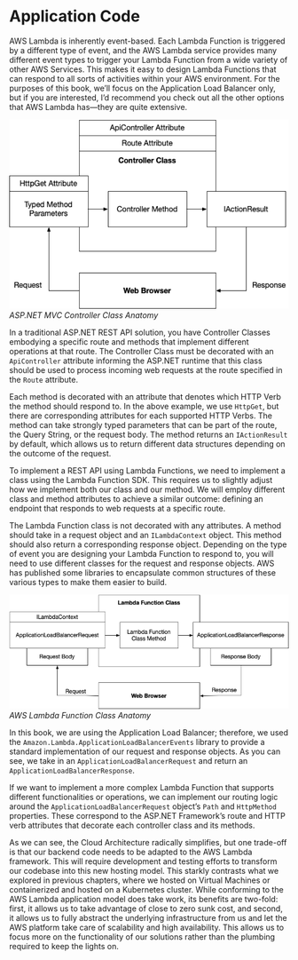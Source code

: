 # Application Code

AWS Lambda is inherently event-based. Each Lambda Function is triggered by a different type of event, and the AWS Lambda service provides many different event types to trigger your Lambda Function from a wide variety of other AWS Services. This makes it easy to design Lambda Functions that can respond to all sorts of activities within your AWS environment. For the purposes of this book, we’ll focus on the Application Load Balancer only, but if you are interested, I’d recommend you check out all the other options that AWS Lambda has—they are quite extensive.

![Resource][image-1]
_ASP.NET MVC Controller Class Anatomy_

In a traditional ASP.NET REST API solution, you have Controller Classes embodying a specific route and methods that implement different operations at that route. The Controller Class must be decorated with an `ApiController` attribute informing the ASP.NET runtime that this class should be used to process incoming web requests at the route specified in the `Route` attribute.

Each method is decorated with an attribute that denotes which HTTP Verb the method should respond to. In the above example, we use `HttpGet`, but there are corresponding attributes for each supported HTTP Verbs. The method can take strongly typed parameters that can be part of the route, the Query String, or the request body. The method returns an `IActionResult` by default, which allows us to return different data structures depending on the outcome of the request.

To implement a REST API using Lambda Functions, we need to implement a class using the Lambda Function SDK. This requires us to slightly adjust how we implement both our class and our method. We will employ different class and method attributes to achieve a similar outcome: defining an endpoint that responds to web requests at a specific route.

The Lambda Function class is not decorated with any attributes. A method should take in a request object and an `ILambdaContext` object. This method should also return a corresponding response object. Depending on the type of event you are designing your Lambda Function to respond to, you will need to use different classes for the request and response objects. AWS has published some libraries to encapsulate common structures of these various types to make them easier to build. 

![Resource][image-2]
_AWS Lambda Function Class Anatomy_

In this book, we are using the Application Load Balancer; therefore, we used the `Amazon.Lambda.ApplicationLoadBalancerEvents` library to provide a standard implementation of our request and response objects. As you can see, we take in an `ApplicationLoadBalancerRequest` and return an `ApplicationLoadBalancerResponse`. 

If we want to implement a more complex Lambda Function that supports different functionalities or operations, we can implement our routing logic around the `ApplicationLoadBalancerRequest` object’s `Path` and `HttpMethod` properties. These correspond to the ASP.NET Framework’s route and HTTP verb attributes that decorate each controller class and its methods.

As we can see, the Cloud Architecture radically simplifies, but one trade-off is that our backend code needs to be adapted to the AWS Lambda framework. This will require development and testing efforts to transform our codebase into this new hosting model. This starkly contrasts what we explored in previous chapters, where we hosted on Virtual Machines or containerized and hosted on a Kubernetes cluster. While conforming to the AWS Lambda application model does take work, its benefits are two-fold: first, it allows us to take advantage of close to zero sunk cost, and second, it allows us to fully abstract the underlying infrastructure from us and let the AWS platform take care of scalability and high availability. This allows us to focus more on the functionality of our solutions rather than the plumbing required to keep the lights on.

[image-1]:	../images/ASPNET-Controller-Anatomy.png
[image-2]:	../images/LambdaFunction-Anatomy.png